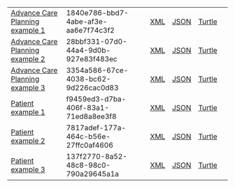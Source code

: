 
<table class="list" width="100%">
             <tr>
                <td><a href="Composition-1840e786-bbd7-4abe-af3e-aa6e7f74c3f2.html">Advance Care Planning example 1</a></td>
                <td>1840e786-bbd7-4abe-af3e-aa6e7f74c3f2</td>
                <td><a href="Composition-1840e786-bbd7-4abe-af3e-aa6e7f74c3f2.xml.html">XML</a></td>
                <td><a href="Composition-1840e786-bbd7-4abe-af3e-aa6e7f74c3f2.json.html">JSON</a></td>
                <td><a href="Composition-1840e786-bbd7-4abe-af3e-aa6e7f74c3f2.ttl.html">Turtle</a></td>
                <td></td>
            </tr>
            <tr>
                <td><a href="Composition-28bbf331-07d0-44a4-9d0b-927e83f483ec.html">Advance Care Planning example 2</a></td>
                <td>28bbf331-07d0-44a4-9d0b-927e83f483ec</td>
                <td><a href="Composition-28bbf331-07d0-44a4-9d0b-927e83f483ec.xml.html">XML</a></td>
                <td><a href="Composition-28bbf331-07d0-44a4-9d0b-927e83f483ec.json.html">JSON</a></td>
                <td><a href="Composition-28bbf331-07d0-44a4-9d0b-927e83f483ec.ttl.html">Turtle</a></td>
                <td></td>
            </tr>
            <tr>
                <td><a href="Composition-3354a586-67ce-4038-bc62-9d226cac0d83.html">Advance Care Planning example 3</a></td>
                <td>3354a586-67ce-4038-bc62-9d226cac0d83</td>
                <td><a href="Composition-3354a586-67ce-4038-bc62-9d226cac0d83.xml.html">XML</a></td>
                <td><a href="Composition-3354a586-67ce-4038-bc62-9d226cac0d83.json.html">JSON</a></td>
                <td><a href="Composition-3354a586-67ce-4038-bc62-9d226cac0d83.ttl.html">Turtle</a></td>
                <td></td>
            </tr>
             <tr>
                <td><a href="patient-f9459ed3-d7ba-406f-83a1-71ed8a8ee3f8.html">Patient example 1</a></td>
                <td>f9459ed3-d7ba-406f-83a1-71ed8a8ee3f8</td>
                <td><a href="patient-f9459ed3-d7ba-406f-83a1-71ed8a8ee3f8.xml.html">XML</a></td>
                <td><a href="patient-f9459ed3-d7ba-406f-83a1-71ed8a8ee3f8.json.html">JSON</a></td>
                <td><a href="patient-f9459ed3-d7ba-406f-83a1-71ed8a8ee3f8.ttl.html">Turtle</a></td>
                <td></td>
            </tr>
             <tr>
                <td><a href="patient-7817adef-177a-464c-b56e-27ffc0af4606.html">Patient example 2</a></td>
                <td>7817adef-177a-464c-b56e-27ffc0af4606</td>
                <td><a href="patient-7817adef-177a-464c-b56e-27ffc0af4606.xml.html">XML</a></td>
                <td><a href="patient-7817adef-177a-464c-b56e-27ffc0af4606.json.html">JSON</a></td>
                <td><a href="patient-7817adef-177a-464c-b56e-27ffc0af4606.ttl.html">Turtle</a></td>
                <td></td>
            </tr>
             <tr>
                <td><a href="patient-137f2770-8a52-48c8-98c0-790a29645a1a.html">Patient example 3</a></td>
                <td>137f2770-8a52-48c8-98c0-790a29645a1a</td>
                <td><a href="patient-137f2770-8a52-48c8-98c0-790a29645a1a.xml.html">XML</a></td>
                <td><a href="patient-137f2770-8a52-48c8-98c0-790a29645a1a.json.html">JSON</a></td>
                <td><a href="patient-137f2770-8a52-48c8-98c0-790a29645a1a.ttl.html">Turtle</a></td>
                <td></td>
            </tr>
 </table>



